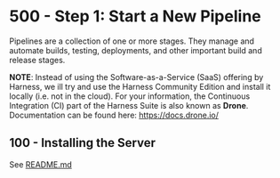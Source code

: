 # 500 - Step 1: Start a New Pipeline

Pipelines are a collection of one or more stages. They manage and automate builds, testing, deployments, and other important build and release stages.

**NOTE**: Instead of using the Software-as-a-Service (SaaS) offering by Harness, we ill try and use the Harness Community Edition and install it locally (i.e. not in the cloud). For your information, the Continuous Integration (CI) part of the Harness Suite is also known as **Drone**. Documentation can be found here: https://docs.drone.io/

## 100 - Installing the Server

See [README.md](./100/README.md)

